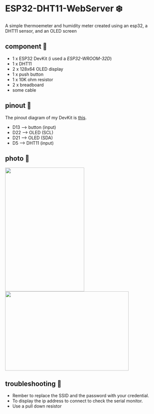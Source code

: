 # ESP32-DHT11-WebServer ❄️
A simple thermoemeter and humidity meter created using an esp32, a DHT11 sensor, and an OLED screen

## component 🔌
- 1 x ESP32 DevKit (i used a *ESP32-WROOM-32D*)
- 1 x DHT11
- 2 x 128x64 OLED display
- 1 x push button
- 1 x 10K ohm resistor
- 2 x breadboard
- some cable

## pinout 📌
The pinout diagram of my DevKit is [this](https://land-boards.com/blwiki/images/6/61/ESP32-Pinout.jpg).
- D13 --> button (input)
- D22 --> OLED (SCL)
- D21 --> OLED (SDA)
- D5 --> DHT11 (input)

## photo 📸
<img src="https://github.com/pianoforte33/ESP32-DHT11-WebServer/assets/79628894/fefbb345-e0b5-4207-898a-21aa77068877" height=400 width=256/> <br>
<img src="https://github.com/pianoforte33/ESP32-DHT11-WebServer/assets/79628894/5d02c878-bfa0-4b7a-a89a-3598a21b85d9" height=256 width=400/>

## troubleshooting 🚩
- Rember to replace the SSID and the password with your credential.
- To display the ip address to connect to check the serial monitor.
- Use a pull down resistor
